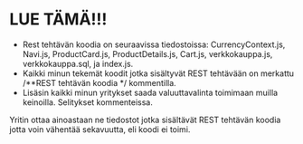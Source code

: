 # LUE TÄMÄ!!!
* Rest tehtävän koodia on seuraavissa tiedostoissa: CurrencyContext.js, Navi.js, ProductCard.js, ProductDetails.js, Cart.js, verkkokauppa.js, verkkokauppa.sql, ja index.js.
* Kaikki minun tekemät koodit jotka sisältyvät REST tehtävään on merkattu /**REST tehtävän koodia */ kommentilla.
* Lisäsin kaikki minun yritykset saada valuuttavalinta toimimaan muilla keinoilla. Selitykset kommenteissa.

Yritin ottaa ainoastaan ne tiedostot jotka sisältävät REST tehtävän koodia jotta voin vähentää sekavuutta, eli koodi ei toimi.
